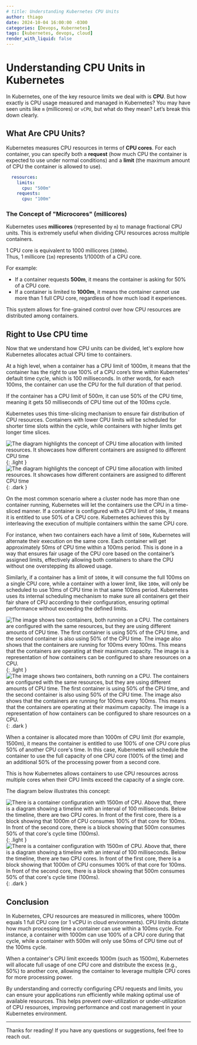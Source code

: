 ```yaml
---
# title: Understanding Kubernetes CPU Units
author: thiago
date: 2024-10-04 16:00:00 -0300
categories: [Devops, Kubernetes]
tags: [kubernetes, devops, cloud]
render_with_liquid: false
---
```


# Understanding CPU Units in Kubernetes

In Kubernetes, one of the key resource limits we deal with is **CPU**. But how exactly is CPU usage measured and managed in Kubernetes? You may have seen units like `m` (millicores) or `vCPU`, but what do they mean? Let’s break this down clearly.

## What Are CPU Units?

Kubernetes measures CPU resources in terms of **CPU cores**. For each container, you can specify both a **request** (how much CPU the container is expected to use under normal conditions) and a **limit** (the maximum amount of CPU the container is allowed to use).

```yaml
  resources:
    limits:
      cpu: "500m"
    requests:
      cpu: "100m"
```

### The Concept of "Microcores" (millicores)

Kubernetes uses **millicores** (represented by `m`) to manage fractional CPU units. This is extremely useful when dividing CPU resources across multiple containers. 

1 CPU core is equivalent to 1000 millicores (`1000m`).  
Thus, 1 millicore (`1m`) represents 1/1000th of a CPU core.

For example:
- If a container requests **500m**, it means the container is asking for 50% of a CPU core.
- If a container is limited to **1000m**, it means the container cannot use more than 1 full CPU core, regardless of how much load it experiences.

This system allows for fine-grained control over how CPU resources are distributed among containers.

## Right to Use CPU time

Now that we understand how CPU units can be divided, let's explore how Kubernetes allocates actual CPU time to containers.

At a high level, when a container has a CPU limit of 1000m, it means that the container has the right to use 100% of a CPU core’s time within Kubernetes' default time cycle, which is 100 milliseconds. In other words, for each 100ms, the container can use the CPU for the full duration of that period.

If the container has a CPU limit of 500m, it can use 50% of the CPU time, meaning it gets 50 milliseconds of CPU time out of the 100ms cycle.

Kubernetes uses this time-slicing mechanism to ensure fair distribution of CPU resources. Containers with lower CPU limits will be scheduled for shorter time slots within the cycle, while containers with higher limits get longer time slices.

![The diagram highlights the concept of CPU time allocation with limited resources. It showcases how different containers are assigned to different CPU time](../assets/images/kubernetes-cpu-units/1-light.png){: .light }
![The diagram highlights the concept of CPU time allocation with limited resources. It showcases how different containers are assigned to different CPU time](../assets/images/kubernetes-cpu-units/1-dark.png){: .dark }

On the most common scenario where a cluster node has more than one container running, Kubernetes will let the containers use the CPU in a time-sliced manner. If a container is configured with a CPU limit of `500m`, it means it is entitled to use 50% of a CPU core. Kubernetes achieves this by interleaving the execution of multiple containers within the same CPU core.

For instance, when two containers each have a limit of `500m`, Kubernetes will alternate their execution on the same core. Each container will get approximately 50ms of CPU time within a 100ms period. This is done in a way that ensures fair usage of the CPU core based on the container’s assigned limits, effectively allowing both containers to share the CPU without one overstepping its allowed usage.

Similarly, if a container has a limit of `1000m`, it will consume the full 100ms on a single CPU core, while a container with a lower limit, like `100m`, will only be scheduled to use 10ms of CPU time in that same 100ms period. Kubernetes uses its internal scheduling mechanism to make sure all containers get their fair share of CPU according to their configuration, ensuring optimal performance without exceeding the defined limits.


![The image shows two containers, both running on a CPU. The containers are configured with the same resources, but they are using different amounts of CPU time. The first container is using 50% of the CPU time, and the second container is also using 50% of the CPU time. The image also shows that the containers are running for 100ms every 100ms. This means that the containers are operating at their maximum capacity. The image is a representation of how containers can be configured to share resources on a CPU.](../assets/images/kubernetes-cpu-units/3-light.png){: .light }
![The image shows two containers, both running on a CPU. The containers are configured with the same resources, but they are using different amounts of CPU time. The first container is using 50% of the CPU time, and the second container is also using 50% of the CPU time. The image also shows that the containers are running for 100ms every 100ms. This means that the containers are operating at their maximum capacity. The image is a representation of how containers can be configured to share resources on a CPU.](../assets/images/kubernetes-cpu-units/3-dark.png){: .dark }

When a container is allocated more than 1000m of CPU limit (for example, 1500m), it means the container is entitled to use 100% of one CPU core plus 50% of another CPU core's time. In this case, Kubernetes will schedule the container to use the full capacity of one CPU core (100% of the time) and an additional 50% of the processing power from a second core.

This is how Kubernetes allows containers to use CPU resources across multiple cores when their CPU limits exceed the capacity of a single core.

The diagram below illustrates this concept:

![There is a container configuration with 1500m of CPU. Above that, there is a diagram showing a timeline with an interval of 100 milliseconds. Below the timeline, there are two CPU cores. In front of the first core, there is a block showing that 1000m of CPU consumes 100% of that core for 100ms. In front of the second core, there is a block showing that 500m consumes 50% of that core's cycle time (100ms).](../assets/images/kubernetes-cpu-units/2-light.png){: .light }
![There is a container configuration with 1500m of CPU. Above that, there is a diagram showing a timeline with an interval of 100 milliseconds. Below the timeline, there are two CPU cores. In front of the first core, there is a block showing that 1000m of CPU consumes 100% of that core for 100ms. In front of the second core, there is a block showing that 500m consumes 50% of that core's cycle time (100ms).](../assets/images/kubernetes-cpu-units/2-dark.png){: .dark }

## Conclusion

In Kubernetes, CPU resources are measured in millicores, where 1000m equals 1 full CPU core (or 1 vCPU in cloud environments). CPU limits dictate how much processing time a container can use within a 100ms cycle. For instance, a container with 1000m can use 100% of a CPU core during that cycle, while a container with 500m will only use 50ms of CPU time out of the 100ms cycle.

When a container's CPU limit exceeds 1000m (such as 1500m), Kubernetes will allocate full usage of one CPU core and distribute the excess (e.g., 50%) to another core, allowing the container to leverage multiple CPU cores for more processing power.

By understanding and correctly configuring CPU requests and limits, you can ensure your applications run efficiently while making optimal use of available resources. This helps prevent over-utilization or under-utilization of CPU resources, improving performance and cost management in your Kubernetes environment.

---

Thanks for reading! If you have any questions or suggestions, feel free to reach out.



